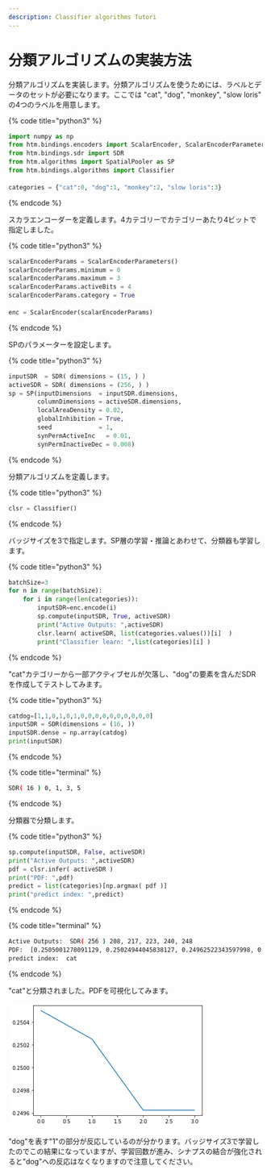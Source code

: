 ```yaml
---
description: Classifier algorithms Tutori
---
```


# 分類アルゴリズムの実装方法

分類アルゴリズムを実装します。分類アルゴリズムを使うためには、ラベルとデータのセットが必要になります。ここでは "cat", "dog", "monkey", "slow loris" の4つのラベルを用意します。

{% code title="python3" %}
```python
import numpy as np
from htm.bindings.encoders import ScalarEncoder, ScalarEncoderParameters
from htm.bindings.sdr import SDR
from htm.algorithms import SpatialPooler as SP
from htm.bindings.algorithms import Classifier

categories = {"cat":0, "dog":1, "monkey":2, "slow loris":3}
```
{% endcode %}

スカラエンコーダーを定義します。4カテゴリーでカテゴリーあたり4ビットで指定しました。

{% code title="python3" %}
```python
scalarEncoderParams = ScalarEncoderParameters()
scalarEncoderParams.minimum = 0
scalarEncoderParams.maximum = 3
scalarEncoderParams.activeBits = 4
scalarEncoderParams.category = True

enc = ScalarEncoder(scalarEncoderParams)
```
{% endcode %}

SPのパラメーターを設定します。

{% code title="python3" %}
```python
inputSDR  = SDR( dimensions = (15, ) )
activeSDR = SDR( dimensions = (256, ) )
sp = SP(inputDimensions  = inputSDR.dimensions,
        columnDimensions = activeSDR.dimensions,
        localAreaDensity = 0.02,
        globalInhibition = True,
        seed             = 1,
        synPermActiveInc   = 0.01,
        synPermInactiveDec = 0.008)
```
{% endcode %}

分類アルゴリズムを定義します。

{% code title="python3" %}
```python
clsr = Classifier()
```
{% endcode %}

バッジサイズを3で指定します。SP層の学習・推論とあわせて、分類器も学習します。

{% code title="python3" %}
```python
batchSize=3
for n in range(batchSize):
    for i in range(len(categories)):
        inputSDR=enc.encode(i)
        sp.compute(inputSDR, True, activeSDR)
        print("Active Outputs: ",activeSDR)
        clsr.learn( activeSDR, list(categories.values())[i]  )
        print("Classifier learn: ",list(categories)[i] )
```
{% endcode %}

"cat"カテゴリーから一部アクティブセルが欠落し、"dog"の要素を含んだSDRを作成してテストしてみます。

{% code title="python3" %}
```python
catdog=[1,1,0,1,0,1,0,0,0,0,0,0,0,0,0,0]
inputSDR = SDR(dimensions = (16, ))
inputSDR.dense = np.array(catdog)
print(inputSDR)
```
{% endcode %}

{% code title="terminal" %}
```bash
SDR( 16 ) 0, 1, 3, 5
```
{% endcode %}

分類器で分類します。

{% code title="python3" %}
```python
sp.compute(inputSDR, False, activeSDR)
print("Active Outputs: ",activeSDR)
pdf = clsr.infer( activeSDR )
print("PDF: ",pdf)
predict = list(categories)[np.argmax( pdf )]  
print("predict index: ",predict)
```
{% endcode %}

{% code title="terminal" %}
```bash
Active Outputs:  SDR( 256 ) 208, 217, 223, 240, 248
PDF:  [0.2505001278091129, 0.25024944045838127, 0.24962522343597998, 0.24962522343597998]
predict index:  cat
```
{% endcode %}

"cat"と分類されました。PDFを可視化してみます。

![&#x56F3;4-6](../.gitbook/assets/4-6.png)

"dog"を表す"1"の部分が反応しているのが分かります。バッジサイズ3で学習したのでこの結果になっていますが、学習回数が進み、シナプスの結合が強化されると"dog"への反応はなくなりますので注意してください。

